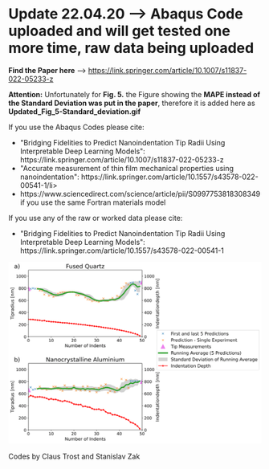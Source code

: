 # Update 22.04.20 --> Abaqus Code uploaded and will get tested one more time, raw data being uploaded

**Find the Paper here** --> https://link.springer.com/article/10.1007/s11837-022-05233-z

**Attention:**
Unfortunately for **Fig. 5.** the Figure showing the **MAPE instead of the Standard Deviation was put in the paper**, therefore it is added here as **Updated_Fig_5-Standard_deviation.gif**

If you use the Abaqus Codes please cite:

<ul>
  <li>"Bridging Fidelities to Predict Nanoindentation Tip Radii Using Interpretable Deep Learning Models": https://link.springer.com/article/10.1007/s11837-022-05233-z </li>
  <li>"Accurate measurement of thin film mechanical properties using nanoindentation": https://link.springer.com/article/10.1557/s43578-022-00541-1/li>
  <li>https://www.sciencedirect.com/science/article/pii/S0997753818308349 if you use the same Fortran materials model</li>
</ul> 

If you use any of the raw or worked data please cite:
<ul>
<li>"Bridging Fidelities to Predict Nanoindentation Tip Radii Using Interpretable Deep Learning Models": https://link.springer.com/article/10.1557/s43578-022-00541-1</li>
</ul>


![alt text](https://raw.githubusercontent.com/materialsguy/Predict_Nanoindentation_Tip_Wear/main/Updated_Fig_5-Standard_deviation.gif)

Codes by Claus Trost and Stanislav Zak
